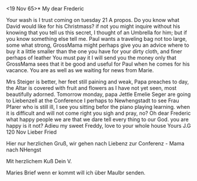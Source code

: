  <19 Nov 65>*
My dear Frederic

Your wash is I trust coming on tuesday 21 A propos. Do you know what David would like for his Christmass? if not you might inquire without his knowing that you tell us this secret, I thought of an Umbrella for him; but if you know something else tell me. Paul wants a traveling bag not too large, some what strong, GrossMama might perhaps give you an advice where to buy it a little smaller than the one you have for your dirty cloth, and finer perhaps of leather You must pay it I will send you the money only that GrossMama sees that it be good and useful for Paul when he comes for his vacance. You are as well as we waiting for news from Marie.

Mrs Steiger is better, her feet still paining and weak, Papa preaches to day, the Altar is covered with fruit and flowers as I have not yet seen, most beautifully adorned. Tomorrow monday, papa Jettle Emelie Seger are going to Liebenzell at the Conference I perhaps to Newhengstadt to see Frau Pfarer who is still ill, I see you sitting befor the piano playing learning. when it is difficult and will not come right you sigh and pray, no? Oh dear Frederic what happy people we are that we dare tell every thing to our God. you are happy is it not? Adieu my sweet Freddy, love to your whole house
 Yours J.G
 120 Nov
Lieber Fried

Hier nur herzlichen Gruß, wir gehen nach Liebenz zur Conferenz - Mama nach NHengst

 Mit herzlichem Kuß
 Dein V.

Maries Brief wenn er kommt will ich über Maulbr senden.
